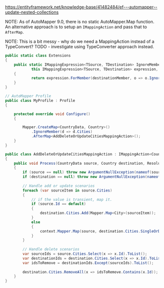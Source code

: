 https://entityframework.net/knowledge-base/41482484/ef---automapper--update-nested-collections

NOTE: As of AutoMapper 9.0, there is no static AutoMapper.Map function.  An alternative approach is to setup an `IMappingAction` and pass that to `AfterMap`.

NOTE: This is a bit messy - why do we need a MappingAction instead of a TypeConvert?  TODO - investigate using TypeConverter approach instead.


```c#
public static class Extensions
{
    public static IMappingExpression<TSource, TDestination> IgnoreMember<TSource, TDestination, TMember>(
            this IMappingExpression<TSource, TDestination> expression, Expression<Func<TDestination, TMember>> destinationMember)
    {
            return expression.ForMember(destinationMember, o => o.Ignore());
    }
}

// AutoMapper Profile
public class MyProfile : Profile
{

    protected override void Configure()
    {

        Mapper.CreateMap<CountryData, Country>()
            .IgnoreMember(d => d.Cities)
            .AfterMap<AddDeleteOrUpdateCitiesMappingAction>();
    }
}

public class AddDeleteOrUpdateCitiesMappingAction : IMappingAction<CountryData, Country>
{
    public void Process(CountryData source, Country destination, ResolutionContext context)
    {
        if (source == null) throw new ArgumentNullException(nameof(source));
        if (destination == null) throw new ArgumentNullException(nameof(country));
        
        // Handle add or update scenarios
        foreach (var sourceItem in source.Cities)
        {
            // if the value is transient, map it.
            if (source.Id == default)
            {
                destination.Cities.Add(Mapper.Map<City>(sourceItem));
            }
            else
            {
                context.Mapper.Map(source, destination.Cities.SingleOrDefault(c => c.Id == sourceItem.Id));
            }
        }
        
        // Handle delete scenarios
        var sourceIds = source.Cities.Select(x => x.Id).ToList();
        var destinationIds = destination.Cities.Select(x => x.Id).ToList();
        var idsToRemove = destinationIds.Except(sourceIds).ToList();
        
        destination.Cities.RemoveAll(x => idsToRemove.Contains(x.Id));
    }
}
```
